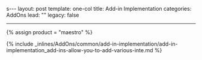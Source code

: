 s---
layout: post
template: one-col
title: Add-in Implementation
categories: AddOns
lead: ""
legacy: false

---
{% assign product = "maestro" %}

{% include _inlines/AddOns/common/add-in-implementation/add-in-implementation_add-ins-allow-you-to-add-various-inte.md %}
